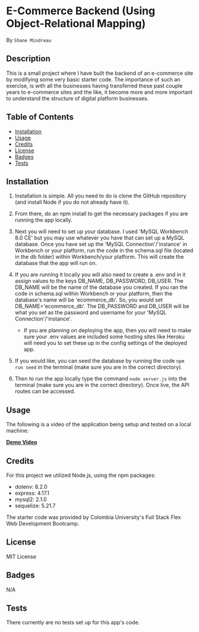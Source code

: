 # E-Commerce Backend (Using Object-Relational Mapping)

By `Shane Mindreau`

## Description

This is a small project where I have built the backend of an e-commerce site by modifying some very basic starter code. The importance of such an exercise, is with all the businesses having transferred these past couple years to e-commerce sites and the like, it become more and more important to understand the structure of digital platform businesses.

## Table of Contents

- [Installation](#installation)
- [Usage](#usage)
- [Credits](#credits)
- [License](#license)
- [Badges](#badges)
- [Tests](#tests)

## Installation

1. Installation is simple. All you need to do is clone the GitHub repository (and install Node if you do not already have it).

2. From there, do an npm install to get the necessary packages if you are running the app locally.

3. Next you will need to set up your database. I used 'MySQL Workbench 8.0 CE' but you may use whatever you have that can set up a MySQL database. Once you have set up the 'MySQL Connection'/'instance' in Workbench or your platform, run the code in the schema.sql file (located in the db folder) within Workbench/your platform. This will create the database that the app will run on.

4. If you are running it locally you will also need to create a .env and in it assign values to the keys DB_NAME, DB_PASSWORD, DB_USER. The DB_NAME will be the name of the database you created. If you ran the code in schema.sql within Workbench or your platform, then the database's name will be 'ecommerce_db'. So, you would set DB_NAME='ecommerce_db'. The DB_PASSWORD and DB_USER will be what you set as the password and username for your 'MySQL Connection'/'instance'.

   - If you are planning on deploying the app, then you will need to make sure your .env values are included some hosting sites like Heroku will need you to set these up in the config settings of the deployed app.

5. If you would like, you can seed the database by running the code `npm run seed` in the terminal (make sure you are in the correct directory).

6. Then to run the app locally type the command `node server.js` into the terminal (make sure you are in the correct directory). Once live, the API routes can be accessed.

## Usage

The following is a video of the application being setup and tested on a local machine:

**[Demo Video](https://drive.google.com/file/d/18W9NFdU3Lpa7vQFp7yGjvy_bYhnMKvID/view?usp=sharing)**

## Credits

For this project we utilized Node.js, using the npm packages:

- dotenv: 8.2.0
- express: 4.17.1
- mysql2: 2.1.0
- sequelize: 5.21.7

The starter code was provided by Colombia University's Full Stack Flex Web Development Bootcamp.

## License

MIT License

## Badges

N/A

## Tests

There currently are no tests set up for this app's code.

